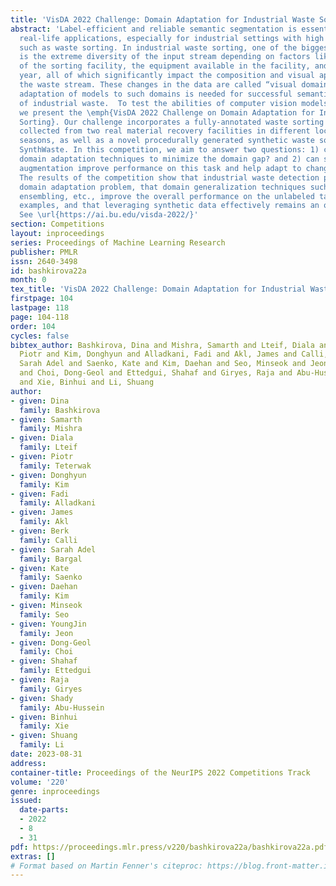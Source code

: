 ```yaml
---
title: 'VisDA 2022 Challenge: Domain Adaptation for Industrial Waste Sorting'
abstract: 'Label-efficient and reliable semantic segmentation is essential for many
  real-life applications, especially for industrial settings with high visual diversity,
  such as waste sorting. In industrial waste sorting, one of the biggest challenges
  is the extreme diversity of the input stream depending on factors like the location
  of the sorting facility, the equipment available in the facility, and the time of
  year, all of which significantly impact the composition and visual appearance of
  the waste stream. These changes in the data are called “visual domains”, and label-efficient
  adaptation of models to such domains is needed for successful semantic segmentation
  of industrial waste.  To test the abilities of computer vision models on this task,
  we present the \emph{VisDA 2022 Challenge on Domain Adaptation for Industrial Waste
  Sorting}. Our challenge incorporates a fully-annotated waste sorting dataset, ZeroWaste,
  collected from two real material recovery facilities in different locations and
  seasons, as well as a novel procedurally generated synthetic waste sorting dataset,
  SynthWaste. In this competition, we aim to answer two questions: 1) can we leverage
  domain adaptation techniques to minimize the domain gap? and 2) can synthetic data
  augmentation improve performance on this task and help adapt to changing data distributions?
  The results of the competition show that industrial waste detection poses a real
  domain adaptation problem, that domain generalization techniques such as augmentations,
  ensembling, etc., improve the overall performance on the unlabeled target domain
  examples, and that leveraging synthetic data effectively remains an open problem.
  See \url{https://ai.bu.edu/visda-2022/}'
section: Competitions
layout: inproceedings
series: Proceedings of Machine Learning Research
publisher: PMLR
issn: 2640-3498
id: bashkirova22a
month: 0
tex_title: 'VisDA 2022 Challenge: Domain Adaptation for Industrial Waste Sorting'
firstpage: 104
lastpage: 118
page: 104-118
order: 104
cycles: false
bibtex_author: Bashkirova, Dina and Mishra, Samarth and Lteif, Diala and Teterwak,
  Piotr and Kim, Donghyun and Alladkani, Fadi and Akl, James and Calli, Berk and Bargal,
  Sarah Adel and Saenko, Kate and Kim, Daehan and Seo, Minseok and Jeon, YoungJin
  and Choi, Dong-Geol and Ettedgui, Shahaf and Giryes, Raja and Abu-Hussein, Shady
  and Xie, Binhui and Li, Shuang
author:
- given: Dina
  family: Bashkirova
- given: Samarth
  family: Mishra
- given: Diala
  family: Lteif
- given: Piotr
  family: Teterwak
- given: Donghyun
  family: Kim
- given: Fadi
  family: Alladkani
- given: James
  family: Akl
- given: Berk
  family: Calli
- given: Sarah Adel
  family: Bargal
- given: Kate
  family: Saenko
- given: Daehan
  family: Kim
- given: Minseok
  family: Seo
- given: YoungJin
  family: Jeon
- given: Dong-Geol
  family: Choi
- given: Shahaf
  family: Ettedgui
- given: Raja
  family: Giryes
- given: Shady
  family: Abu-Hussein
- given: Binhui
  family: Xie
- given: Shuang
  family: Li
date: 2023-08-31
address:
container-title: Proceedings of the NeurIPS 2022 Competitions Track
volume: '220'
genre: inproceedings
issued:
  date-parts:
  - 2022
  - 8
  - 31
pdf: https://proceedings.mlr.press/v220/bashkirova22a/bashkirova22a.pdf
extras: []
# Format based on Martin Fenner's citeproc: https://blog.front-matter.io/posts/citeproc-yaml-for-bibliographies/
---
```

